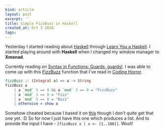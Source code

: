 ```yaml
---
kind: article
layout: post
excerpt: ''
title: Simple FizzBuzz in Haskell
created_at: Oct 3 2010
tags: 
---
```

Yesterday I started reading about [Haskell](http://www.haskell.org/) through [Learn You a Haskell](http://learnyouahaskell.com/). I started playing around with __Haskell__ when I changed my window manager to __Xmonad__. 

Currently reading on [Syntax in Functions: Guards, guards!](http://learnyouahaskell.com/syntax-in-functions#guards-guards). I was able to come up with this [FizzBuzz](http://www.codinghorror.com/blog/2007/02/why-cant-programmers-program.html) function that I've read in [Coding Horror](http://www.codinghorror.com/).

~~~ haskell
fizzBuzz :: (Integral a) => a -> String
fizzBuzz a
    | a `mod` 5 == 0 && a `mod` 3 == 0 = "FizzBuzz"
    | a `mod` 3 == 0 = "Fizz"
    | a `mod` 5 == 0 = "Buzz"
    | otherwise = show a
~~~

Somehow cheated because I based it on [this](http://www.haskell.org/haskellwiki/Haskell_Quiz/FizzBuzz/Solution_Ninju) though I don't quite get that one yet. :D So for now I just have this one which produces a list. And to provide the input I have - `[fizzBuzz x | x <- [1..100]]`. Woot!